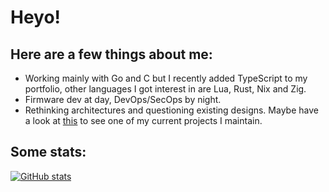 # Heyo!

## Here are a few things about me:
- Working mainly with Go and C but I recently added TypeScript to my portfolio, other languages I got interest in are Lua, Rust, Nix and Zig.
- Firmware dev at day, DevOps/SecOps by night.
- Rethinking architectures and questioning existing designs. Maybe have a look at [this](https://github.com/u-bmc) to see one of my current projects I maintain.

## Some stats:

[![GitHub stats](https://github-readme-stats.vercel.app/api?username=MDr164&theme=nord&show_icons=true)](https://github.com/anuraghazra/github-readme-stats)

